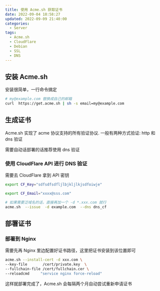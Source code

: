 ```yaml
---
title: 使用 Acme.sh 获取证书
date: 2022-09-04 18:58:27
updated: 2022-09-09 21:40:00
categories:
  - Server
tags:
  - Acme.sh
  - CloudFlare
  - Debian
  - SSL
  - DNS
---
```


## 安装 Acme.sh

安装很简单，一行命令搞定

```bash
# my@example.com 替换成自己的邮箱
curl  https://get.acme.sh | sh -s email=my@example.com
```

## 生成证书

Acme.sh 实现了 acme 协议支持的所有验证协议. 一般有两种方式验证: http 和 dns 验证

需要自动话部署的话推荐使用 dns 验证

### 使用 CloudFlare API 进行 DNS 验证

需要去 CloudFlare 拿到 API 密钥

```bash
export CF_Key="sdfsdfsdfljlbjkljlkjsdfoiwje"

export CF_Email="xxxx@sss.com"

# 如果需要泛域名的话，直接再加一个 -d *.xxx.com 就行
acme.sh  --issue  -d example.com  --dns dns_cf
```

## 部署证书

### 部署到 Nginx

需要先再 Nginx 里边配置好证书路径，这里把证书安装到该位置即可

```bash
acme.sh --install-cert -d xxx.com \
--key-file       /cert/private.key  \
--fullchain-file /cert/fullchain.cer \
--reloadcmd     "service nginx force-reload"
```

这样就部署完成了，Acme.sh 会每隔两个月自动尝试重新申请证书
